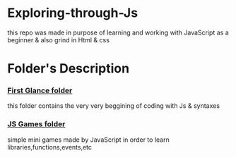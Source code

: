 # Exploring-through-Js
 this repo was made in purpose of learning and working with JavaScript as a beginner
 & also grind in Html & css
 # Folder's Description
 
 ### [First Glance folder](https://github.com/mr-amirfazel/Exploring-through-Js/tree/main/First%20glance%20at%20JavaScript "Named link title")
  this folder contains the very very beggining of coding with Js &  syntaxes

### [JS Games folder](https://github.com/mr-amirfazel/Exploring-through-Js/tree/main/JS%20Games "Named link title")
   simple mini games made by JavaScript in order to learn libraries,functions,events,etc 
